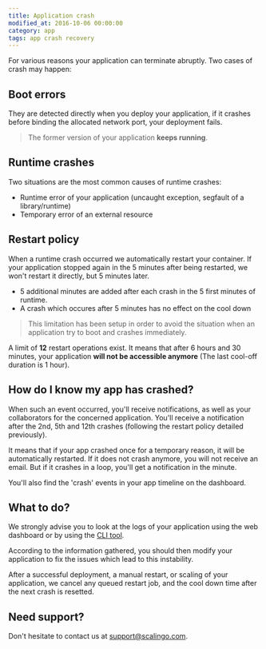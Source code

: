 ```yaml
---
title: Application crash
modified_at: 2016-10-06 00:00:00
category: app
tags: app crash recovery
---
```


For various reasons your application can terminate abruptly. Two cases of crash may happen:

## Boot errors

They are detected directly when you deploy your application, if it crashes
before binding the allocated network port, your deployment fails.

> The former version of your application __keeps running__.

## Runtime crashes

Two situations are the most common causes of runtime crashes:

* Runtime error of your application (uncaught exception, segfault of a library/runtime)
* Temporary error of an external resource

## Restart policy

When a runtime crash occurred we automatically restart your container. If your application
stopped again in the 5 minutes after being restarted, we won't restart it directly, but
5 minutes later.

<aside class="note">
  <ul>
    <li>5 additional minutes are added after each crash in the 5 first minutes of runtime.</li>
    <li>A crash which occures after 5 minutes has no effect on the cool down</li>
  </ul>
</aside>

> This limitation has been setup in order to avoid the situation when an
> application try to boot and crashes immediately.

A limit of __12__ restart operations exist. It means that after 6 hours and 30 minutes,
your application __will not be accessible anymore__ (The last cool-off duration is 1 hour).

## How do I know my app has crashed?

When such an event occurred, you'll receive notifications, as well as your collaborators for the concerned application. You'll receive a notification after the 2nd, 5th and 12th crashes (following the restart policy detailed previously).

It means that if your app crashed once for a temporary reason, it will be automatically restarted. If it does not crash anymore, you will not receive an email. But if it crashes in a loop, you'll get a notification in the minute.

You'll also find the 'crash' events in your app timeline on the dashboard.

## What to do?

We strongly advise you to look at the logs of your application using the web
dashboard or by using the [CLI tool](http://cli.scalingo.com).

According to the information gathered, you should then modify your application to
fix the issues which lead to this instability.

<aside class="note">
  After a successful deployment, a manual restart, or scaling of your application, we
  cancel any queued restart job, and the cool down time after the next crash is resetted.
</aside>

## Need support?

Don't hesitate to contact us at [support@scalingo.com](mailto:support@scalingo.com).
